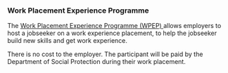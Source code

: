 ###  **Work Placement Experience Programme**

The [ Work Placement Experience Programme (WPEP)
](https://www.gov.ie/en/service/95fe1-work-placement-experience-programme/)
allows employers to host a jobseeker on a work experience placement, to help
the jobseeker build new skills and get work experience.

There is no cost to the employer. The participant will be paid by the
Department of Social Protection during their work placement.
